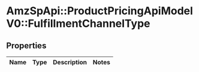 # AmzSpApi::ProductPricingApiModelV0::FulfillmentChannelType

## Properties
Name | Type | Description | Notes
------------ | ------------- | ------------- | -------------

